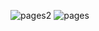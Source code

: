 ![pages2](https://github.com/user-attachments/assets/b061c327-b0c3-442e-affa-0d1a6a879af2)
![pages](https://github.com/user-attachments/assets/25bce6ab-5481-48bf-8fa3-d3622293e537)


